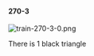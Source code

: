 #### 270-3
![train-270-3-0.png](https://github.com/lil-lab/nlvr/raw/master/nlvr/train/images/35/train-270-3-0.png "train-270-3-0.png")

There is 1 black triangle